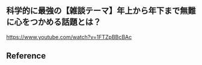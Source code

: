 ## 科学的に最強の【雑談テーマ】年上から年下まで無難に心をつかめる話題とは？ 

 https://www.youtube.com/watch?v=1FTZpBBcBAc 

 ## Reference